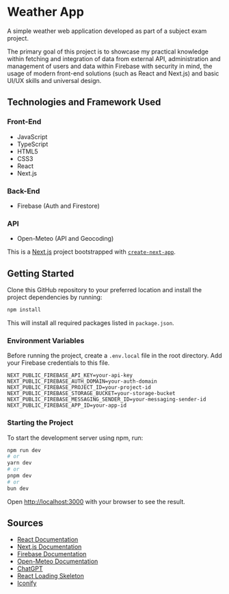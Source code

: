 # Weather App

A simple weather web application developed as part of a subject exam project. 

The primary goal of this project is to showcase my practical knowledge within fetching and integration of data from external API, administration and management of users and data within Firebase with security in mind, the usage of modern front-end solutions (such as React and Next.js) and basic UI/UX skills and universal design.

## Technologies and Framework Used

### Front-End

- JavaScript
- TypeScript
- HTML5
- CSS3
- React
- Next.js

### Back-End

- Firebase (Auth and Firestore)

### API

- Open-Meteo (API and Geocoding)

This is a [Next.js](https://nextjs.org) project bootstrapped with [`create-next-app`](https://nextjs.org/docs/app/api-reference/cli/create-next-app).

## Getting Started

Clone this GitHub repository to your preferred location and install the project dependencies by running:

```bash
npm install
```

This will install all required packages listed in `package.json`.

### Environment Variables

Before running the project, create a `.env.local` file in the root directory. Add your Firebase credentials to this file.

```env
NEXT_PUBLIC_FIREBASE_API_KEY=your-api-key
NEXT_PUBLIC_FIREBASE_AUTH_DOMAIN=your-auth-domain
NEXT_PUBLIC_FIREBASE_PROJECT_ID=your-project-id
NEXT_PUBLIC_FIREBASE_STORAGE_BUCKET=your-storage-bucket
NEXT_PUBLIC_FIREBASE_MESSAGING_SENDER_ID=your-messaging-sender-id
NEXT_PUBLIC_FIREBASE_APP_ID=your-app-id
```

### Starting the Project

To start the development server using npm, run:

```bash
npm run dev
# or
yarn dev
# or
pnpm dev
# or
bun dev
```

Open [http://localhost:3000](http://localhost:3000) with your browser to see the result.

## Sources

- [React Documentation](https://react.dev/)
- [Next.js Documentation](https://nextjs.org/docs)
- [Firebase Documentation](https://firebase.google.com/docs)
- [Open-Meteo Documentation](https://open-meteo.com/en/docs)
- [ChatGPT](https://chat.openai.com/)
- [React Loading Skeleton](https://www.npmjs.com/package/react-loading-skeleton)
- [Iconify](https://icon-sets.iconify.design/)